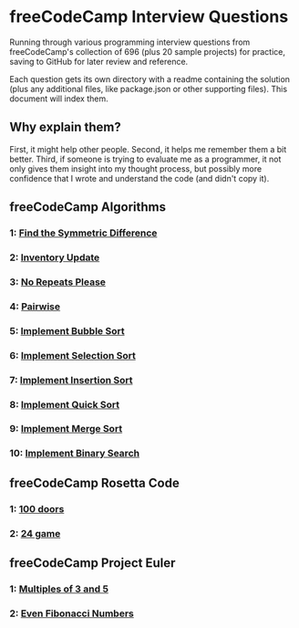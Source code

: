 # freeCodeCamp Interview Questions
Running through various programming interview questions from freeCodeCamp's collection of 696 (plus 20 sample projects) for practice, saving to GitHub for later review and reference.

Each question gets its own directory with a readme containing the solution (plus any additional files, like package.json or other supporting files). This document will index them.

## Why explain them?

First, it might help other people. Second, it helps me remember them a bit better. Third, if someone is trying to evaluate me as a programmer, it not only gives them insight into my thought process, but possibly more confidence that I wrote and understand the code (and didn't copy it).

## freeCodeCamp Algorithms
### 1: [Find the Symmetric Difference](./Algorithms%20-%20Find%20the%20Symmetric%20Difference)
### 2: [Inventory Update](./Algorithms%20-%20Inventory%20Update)
### 3: [No Repeats Please](./Algorithms%20-%20No%20Repeats%20Please)
### 4: [Pairwise](./Algorithms%20-%20Pairwise)
### 5: [Implement Bubble Sort](./Algorithms%20-%20Implement%20Bubble%20Sort)
### 6: [Implement Selection Sort](./Algorithms%20-%20Implement%20Selection%20Sort)
### 7: [Implement Insertion Sort](./Algorithms%20-%20Implement%20Insertion%20Sort)
### 8: [Implement Quick Sort](./Algorithms%20-%20Implement%20Quick%20Sort)
### 9: [Implement Merge Sort](./Algorithms%20-%20Implement%20Merge%20Sort)
### 10: [Implement Binary Search](./Algorithms%20-%20Implement%20Binary%20Search)

## freeCodeCamp Rosetta Code
### 1: [100 doors](./Rosetta%20Code%20-%20100%20doors)
### 2: [24 game](./Rosetta%20Code%20-%2024%20game)

## freeCodeCamp Project Euler
### 1: [Multiples of 3 and 5](./Project%20Euler%20-%20Multiples%20of%203%20and%205)
### 2: [Even Fibonacci Numbers](Project%20Euler%20-%20Even%20Fibonacci%20Numbers)